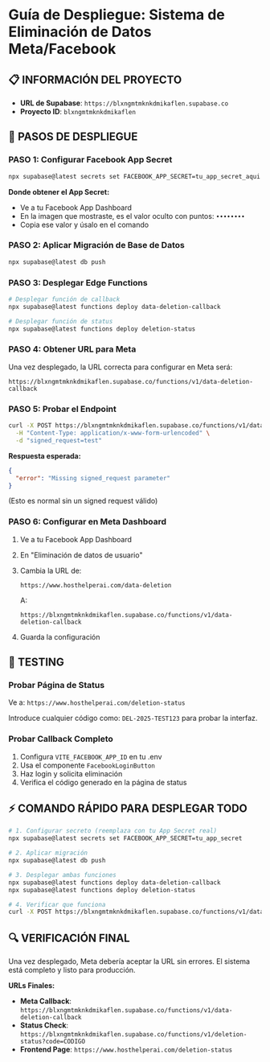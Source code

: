 # Guía de Despliegue: Sistema de Eliminación de Datos Meta/Facebook

## 📋 **INFORMACIÓN DEL PROYECTO**

- **URL de Supabase**: `https://blxngmtmknkdmikaflen.supabase.co`
- **Proyecto ID**: `blxngmtmknkdmikaflen`

## 🚀 **PASOS DE DESPLIEGUE**

### **PASO 1: Configurar Facebook App Secret**

```bash
npx supabase@latest secrets set FACEBOOK_APP_SECRET=tu_app_secret_aqui
```

**Donde obtener el App Secret:**
- Ve a tu Facebook App Dashboard
- En la imagen que mostraste, es el valor oculto con puntos: `••••••••`
- Copia ese valor y úsalo en el comando

### **PASO 2: Aplicar Migración de Base de Datos**

```bash
npx supabase@latest db push
```

### **PASO 3: Desplegar Edge Functions**

```bash
# Desplegar función de callback
npx supabase@latest functions deploy data-deletion-callback

# Desplegar función de status
npx supabase@latest functions deploy deletion-status
```

### **PASO 4: Obtener URL para Meta**

Una vez desplegado, la URL correcta para configurar en Meta será:

```
https://blxngmtmknkdmikaflen.supabase.co/functions/v1/data-deletion-callback
```

### **PASO 5: Probar el Endpoint**

```bash
curl -X POST https://blxngmtmknkdmikaflen.supabase.co/functions/v1/data-deletion-callback \
  -H "Content-Type: application/x-www-form-urlencoded" \
  -d "signed_request=test"
```

**Respuesta esperada:**
```json
{
  "error": "Missing signed_request parameter"
}
```
(Esto es normal sin un signed request válido)

### **PASO 6: Configurar en Meta Dashboard**

1. Ve a tu Facebook App Dashboard
2. En "Eliminación de datos de usuario"
3. Cambia la URL de:
   ```
   https://www.hosthelperai.com/data-deletion
   ```
   
   A:
   ```
   https://blxngmtmknkdmikaflen.supabase.co/functions/v1/data-deletion-callback
   ```

4. Guarda la configuración

## 🧪 **TESTING**

### **Probar Página de Status**

Ve a: `https://www.hosthelperai.com/deletion-status`

Introduce cualquier código como: `DEL-2025-TEST123` para probar la interfaz.

### **Probar Callback Completo**

1. Configura `VITE_FACEBOOK_APP_ID` en tu .env
2. Usa el componente `FacebookLoginButton` 
3. Haz login y solicita eliminación
4. Verifica el código generado en la página de status

## ⚡ **COMANDO RÁPIDO PARA DESPLEGAR TODO**

```bash
# 1. Configurar secreto (reemplaza con tu App Secret real)
npx supabase@latest secrets set FACEBOOK_APP_SECRET=tu_app_secret

# 2. Aplicar migración
npx supabase@latest db push

# 3. Desplegar ambas funciones
npx supabase@latest functions deploy data-deletion-callback
npx supabase@latest functions deploy deletion-status

# 4. Verificar que funciona
curl -X POST https://blxngmtmknkdmikaflen.supabase.co/functions/v1/data-deletion-callback
```

## 🔍 **VERIFICACIÓN FINAL**

Una vez desplegado, Meta debería aceptar la URL sin errores. El sistema está completo y listo para producción.

**URLs Finales:**
- **Meta Callback**: `https://blxngmtmknkdmikaflen.supabase.co/functions/v1/data-deletion-callback`
- **Status Check**: `https://blxngmtmknkdmikaflen.supabase.co/functions/v1/deletion-status?code=CODIGO`
- **Frontend Page**: `https://www.hosthelperai.com/deletion-status` 
